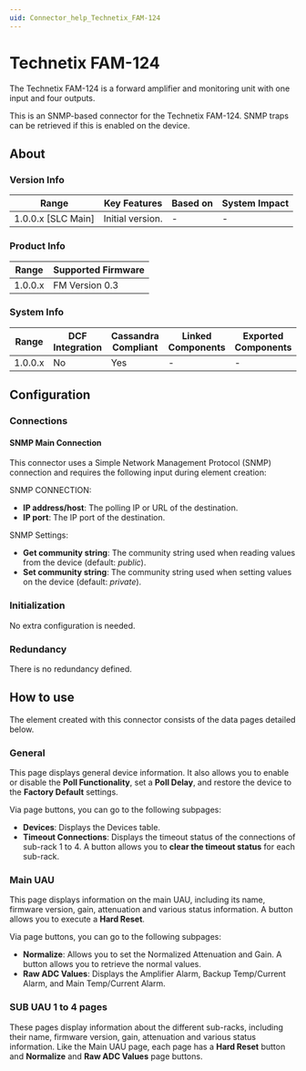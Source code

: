 ```yaml
---
uid: Connector_help_Technetix_FAM-124
---
```


# Technetix FAM-124

The Technetix FAM-124 is a forward amplifier and monitoring unit with one input and four outputs.

This is an SNMP-based connector for the Technetix FAM-124. SNMP traps can be retrieved if this is enabled on the device.

## About

### Version Info

| **Range**            | **Key Features** | **Based on** | **System Impact** |
|----------------------|------------------|--------------|-------------------|
| 1.0.0.x \[SLC Main\] | Initial version. | \-           | \-                |

### Product Info

| **Range** | **Supported Firmware** |
|-----------|------------------------|
| 1.0.0.x   | FM Version 0.3         |

### System Info

| **Range** | **DCF Integration** | **Cassandra Compliant** | **Linked Components** | **Exported Components** |
|-----------|---------------------|-------------------------|-----------------------|-------------------------|
| 1.0.0.x   | No                  | Yes                     | \-                    | \-                      |

## Configuration

### Connections

#### SNMP Main Connection

This connector uses a Simple Network Management Protocol (SNMP) connection and requires the following input during element creation:

SNMP CONNECTION:

- **IP address/host**: The polling IP or URL of the destination.
- **IP port**: The IP port of the destination.

SNMP Settings:

- **Get community string**: The community string used when reading values from the device (default: *public*).
- **Set community string**: The community string used when setting values on the device (default: *private*).

### Initialization

No extra configuration is needed.

### Redundancy

There is no redundancy defined.

## How to use

The element created with this connector consists of the data pages detailed below.

### General

This page displays general device information. It also allows you to enable or disable the **Poll Functionality**, set a **Poll Delay**, and restore the device to the **Factory Default** settings.

Via page buttons, you can go to the following subpages:

- **Devices**: Displays the Devices table.
- **Timeout Connections**: Displays the timeout status of the connections of sub-rack 1 to 4. A button allows you to **clear the timeout status** for each sub-rack.

### Main UAU

This page displays information on the main UAU, including its name, firmware version, gain, attenuation and various status information. A button allows you to execute a **Hard Reset**.

Via page buttons, you can go to the following subpages:

- **Normalize**: Allows you to set the Normalized Attenuation and Gain. A button allows you to retrieve the normal values.
- **Raw ADC Values**: Displays the Amplifier Alarm, Backup Temp/Current Alarm, and Main Temp/Current Alarm.

### SUB UAU 1 to 4 pages

These pages display information about the different sub-racks, including their name, firmware version, gain, attenuation and various status information. Like the Main UAU page, each page has a **Hard Reset** button and **Normalize** and **Raw ADC Values** page buttons.
